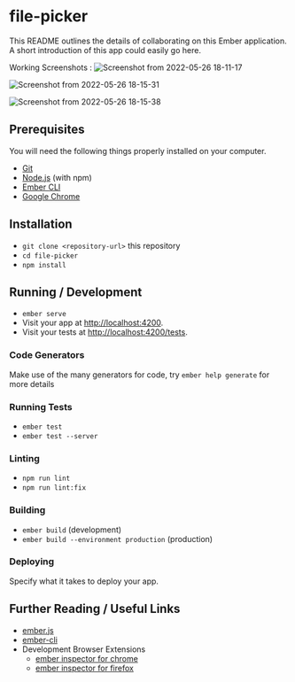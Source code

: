 # file-picker

This README outlines the details of collaborating on this Ember application.
A short introduction of this app could easily go here.

Working Screenshots :
![Screenshot from 2022-05-26 18-11-17](https://user-images.githubusercontent.com/105714129/170491073-43c40463-0831-44f1-ad10-ba9c85e74677.png)

![Screenshot from 2022-05-26 18-15-31](https://user-images.githubusercontent.com/105714129/170491145-75777c91-5f7b-4292-87ba-798b021d6d7e.png)

![Screenshot from 2022-05-26 18-15-38](https://user-images.githubusercontent.com/105714129/170491210-b44f20f4-819c-40d5-ab2d-0511b126d16f.png)


## Prerequisites

You will need the following things properly installed on your computer.

* [Git](https://git-scm.com/)
* [Node.js](https://nodejs.org/) (with npm)
* [Ember CLI](https://cli.emberjs.com/release/)
* [Google Chrome](https://google.com/chrome/)

## Installation

* `git clone <repository-url>` this repository
* `cd file-picker`
* `npm install`

## Running / Development

* `ember serve`
* Visit your app at [http://localhost:4200](http://localhost:4200).
* Visit your tests at [http://localhost:4200/tests](http://localhost:4200/tests).

### Code Generators

Make use of the many generators for code, try `ember help generate` for more details

### Running Tests

* `ember test`
* `ember test --server`

### Linting

* `npm run lint`
* `npm run lint:fix`

### Building

* `ember build` (development)
* `ember build --environment production` (production)

### Deploying

Specify what it takes to deploy your app.

## Further Reading / Useful Links

* [ember.js](https://emberjs.com/)
* [ember-cli](https://cli.emberjs.com/release/)
* Development Browser Extensions
  * [ember inspector for chrome](https://chrome.google.com/webstore/detail/ember-inspector/bmdblncegkenkacieihfhpjfppoconhi)
  * [ember inspector for firefox](https://addons.mozilla.org/en-US/firefox/addon/ember-inspector/)
